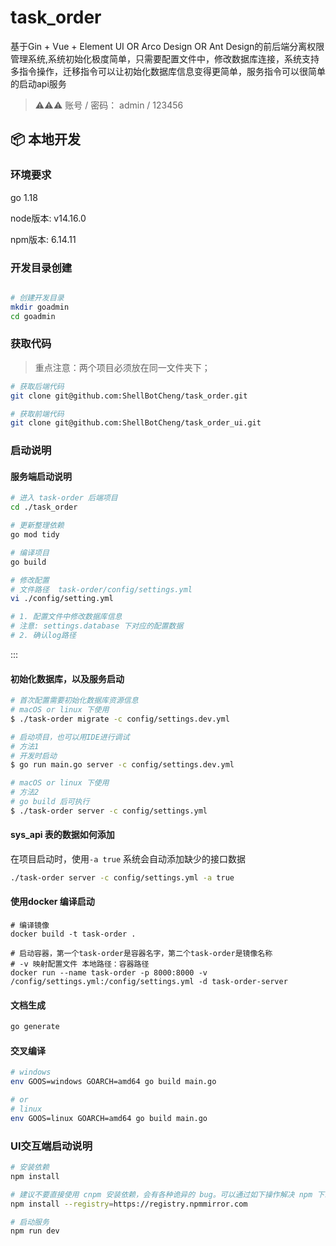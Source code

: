# task_order



基于Gin + Vue + Element UI OR Arco Design OR Ant Design的前后端分离权限管理系统,系统初始化极度简单，只需要配置文件中，修改数据库连接，系统支持多指令操作，迁移指令可以让初始化数据库信息变得更简单，服务指令可以很简单的启动api服务

> ⚠️⚠️⚠️ 账号 / 密码： admin / 123456

## 📦 本地开发

### 环境要求

go 1.18

node版本: v14.16.0

npm版本: 6.14.11

### 开发目录创建

```bash

# 创建开发目录
mkdir goadmin
cd goadmin
```

### 获取代码

> 重点注意：两个项目必须放在同一文件夹下；

```bash
# 获取后端代码
git clone git@github.com:ShellBotCheng/task_order.git

# 获取前端代码
git clone git@github.com:ShellBotCheng/task_order_ui.git

```

### 启动说明

#### 服务端启动说明

```bash
# 进入 task-order 后端项目
cd ./task_order

# 更新整理依赖
go mod tidy

# 编译项目
go build

# 修改配置 
# 文件路径  task-order/config/settings.yml
vi ./config/setting.yml 

# 1. 配置文件中修改数据库信息 
# 注意: settings.database 下对应的配置数据
# 2. 确认log路径
```
:::

#### 初始化数据库，以及服务启动

``` bash
# 首次配置需要初始化数据库资源信息
# macOS or linux 下使用
$ ./task-order migrate -c config/settings.dev.yml

# 启动项目，也可以用IDE进行调试
# 方法1
# 开发时启动
$ go run main.go server -c config/settings.dev.yml

# macOS or linux 下使用
# 方法2
# go build 后可执行
$ ./task-order server -c config/settings.yml 

```

#### sys_api 表的数据如何添加

在项目启动时，使用`-a true` 系统会自动添加缺少的接口数据
```bash
./task-order server -c config/settings.yml -a true
```

#### 使用docker 编译启动

```shell
# 编译镜像
docker build -t task-order .

# 启动容器，第一个task-order是容器名字，第二个task-order是镜像名称
# -v 映射配置文件 本地路径：容器路径
docker run --name task-order -p 8000:8000 -v /config/settings.yml:/config/settings.yml -d task-order-server
```

#### 文档生成

```bash
go generate
```

#### 交叉编译

```bash
# windows
env GOOS=windows GOARCH=amd64 go build main.go

# or
# linux
env GOOS=linux GOARCH=amd64 go build main.go
```

### UI交互端启动说明

```bash
# 安装依赖
npm install

# 建议不要直接使用 cnpm 安装依赖，会有各种诡异的 bug。可以通过如下操作解决 npm 下载速度慢的问题
npm install --registry=https://registry.npmmirror.com

# 启动服务
npm run dev
```
